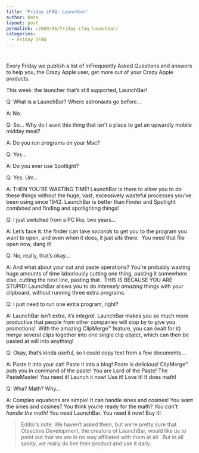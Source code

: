 ```yaml
---
title: 'Friday iFAQ: Launchbar'
author: Nate
layout: post
permalink: /2009/06/friday-ifaq-launchbar/
categories:
  - Friday iFAQ
---
```

# 

Every Friday we publish a list of inFrequently Asked Questions and answers to help you, the Crazy Apple user, get more out of your Crazy Apple products.

This week: the launcher that’s still supported, LaunchBar!

Q: What is a LaunchBar? Where astronauts go before…

A: No.

Q: So… Why do I want this thing that isn’t a place to get an upwardly mobile midday meal?

A: Do you run programs on your Mac?

Q: Yes…

A: Do you ever use Spotlight?

Q: Yes. Um…

A: THEN YOU’RE WASTING TIME! LaunchBar is there to allow you to do these things without the huge, vast, excessively wasteful processes you’ve been using since 1942. LaunchBar is better than Finder and Spotlight *combined* and finding and spotlighting things!

Q: I just switched from a PC like, two years…

A: Let’s face it: the finder can take *seconds* to get you to the program you want to open, and even when it does, it just *sits* there.  You need that file open now, dang it!

Q: No, really, that’s okay…

A: And what about your cut and paste operations? You’re probably wasting huge amounts of time laboriously cutting one thing, pasting it somewhere else, cutting the next line, pasting that.  THIS IS BECAUSE YOU ARE STUPID! LaunchBar allows you to do *intensely amazing* things with your clipboard, without running three extra programs.

Q: I just need to run one extra program, right?

A: LaunchBar isn’t extra, it’s *integral*. LaunchBar makes you so much more productive that people from other companies will stop by to give you promotions!  With the amazing ClipMerge™ feature, you can (wait for it) *merge* several *clips* together into one single clip object, which can then be pasted at will into anything!

Q: Okay, that’s kinda useful, so I could copy text from a few documents…

A: Paste it into your cat! Paste it into a blog! Paste is delicious! ClipMerge™ puts you in command of the paste! You are Lord of the Paste! The PasteMaster! You need it! Launch it now! Use it! Love it! It does math!

Q: Wha? Math? Why…

A: Complex equations are simple! It can handle sines and cosines! You want the sines and cosines? You think you’re ready for the math? *You can’t handle the math!* You need LaunchBar. You need it now! Buy it!

> Editor’s note: We haven’t asked them, but we’re pretty sure that Objective Development, the creators of LaunchBar, would like us to point out that we are in no way affiliated with them at all.  But in all sanity, we really do like their product and use it daily.